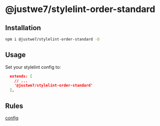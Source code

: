 # @justwe7/stylelint-order-standard

## Installation
```bash
npm i @justwe7/stylelint-order-standard -D
```

## Usage
Set your stylelint config to:
```json
  extends: [
    // ...
    '@justwe7/stylelint-order-standard'
  ],
```

## Rules
[config](https://github.com/justwe7/npm-pkgs/blob/main/stylelint-standard/index.js)